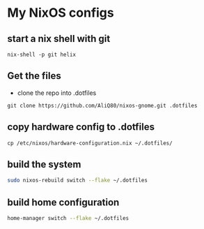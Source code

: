 # My NixOS configs

## start a nix shell with git
```
nix-shell -p git helix
```

## Get the files
- clone the repo into .dotfiles
```
git clone https://github.com/AliQ80/nixos-gnome.git .dotfiles
```

## copy hardware config to .dotfiles
```
cp /etc/nixos/hardware-configuration.nix ~/.dotfiles/
```

## build the system
```bash
sudo nixos-rebuild switch --flake ~/.dotfiles
```

## build home configuration
```bash
home-manager switch --flake ~/.dotfiles
```
